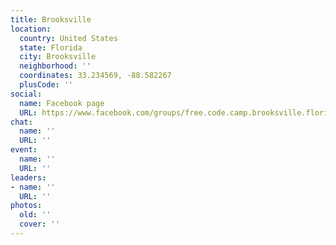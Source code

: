 ```yaml
---
title: Brooksville
location:
  country: United States
  state: Florida
  city: Brooksville
  neighborhood: ''
  coordinates: 33.234569, -88.582267
  plusCode: ''
social:
  name: Facebook page
  URL: https://www.facebook.com/groups/free.code.camp.brooksville.florida
chat:
  name: ''
  URL: ''
event:
  name: ''
  URL: ''
leaders:
- name: ''
  URL: ''
photos:
  old: ''
  cover: ''
---
```


